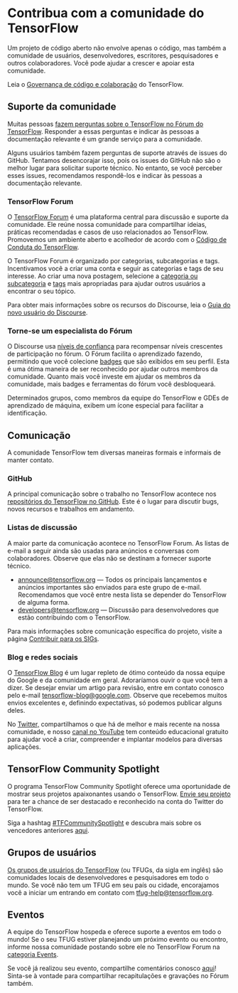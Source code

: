 # Contribua com a comunidade do TensorFlow

Um projeto de código aberto não envolve apenas o código, mas também a comunidade de usuários, desenvolvedores, escritores, pesquisadores e outros colaboradores. Você pode ajudar a crescer e apoiar esta comunidade.

Leia o [Governança de código e colaboração](https://github.com/tensorflow/community/blob/master/governance/code-and-collaboration.md) do TensorFlow.

## Suporte da comunidade

Muitas pessoas [fazem perguntas sobre o TensorFlow no Fórum do TensorFlow](https://discuss.tensorflow.org/). Responder a essas perguntas e indicar às pessoas a documentação relevante é um grande serviço para a comunidade.

Alguns usuários também fazem perguntas de suporte através de issues do GitHub. Tentamos desencorajar isso, pois os issues do GitHub não são o melhor lugar para solicitar suporte técnico. No entanto, se você perceber esses issues, recomendamos respondê-los e indicar às pessoas a documentação relevante.

### TensorFlow Forum

O [TensorFlow Forum](https://discuss.tensorflow.org/) é uma plataforma central para discussão e suporte da comunidade. Ele reúne nossa comunidade para compartilhar ideias, práticas recomendadas e casos de uso relacionados ao TensorFlow. Promovemos um ambiente aberto e acolhedor de acordo com o [Código de Conduta do TensorFlow](https://discuss.tensorflow.org/faq).

O TensorFlow Forum é organizado por categorias, subcategorias e tags. Incentivamos você a criar uma conta e seguir as categorias e tags de seu interesse. Ao criar uma nova postagem, selecione a [categoria ou subcategoria](https://discuss.tensorflow.org/categories) e [tags](https://discuss.tensorflow.org/tags) mais apropriadas para ajudar outros usuários a encontrar o seu tópico.

Para obter mais informações sobre os recursos do Discourse, leia o [Guia do novo usuário do Discourse](https://meta.discourse.org/t/discourse-new-user-guide/96331).

### Torne-se um especialista do Fórum

O Discourse usa [níveis de confiança](https://blog.discourse.org/2018/06/understanding-discourse-trust-levels/) para recompensar níveis crescentes de participação no fórum. O Fórum facilita o aprendizado fazendo, permitindo que você colecione [badges](https://discuss.tensorflow.org/badges) que são exibidos em seu perfil. Esta é uma ótima maneira de ser reconhecido por ajudar outros membros da comunidade. Quanto mais você investe em ajudar os membros da comunidade, mais badges e ferramentas do fórum você desbloqueará.

Determinados grupos, como membros da equipe do TensorFlow e GDEs de aprendizado de máquina, exibem um ícone especial para facilitar a identificação.

## Comunicação

A comunidade TensorFlow tem diversas maneiras formais e informais de manter contato.

### GitHub

A principal comunicação sobre o trabalho no TensorFlow acontece nos [repositórios do TensorFlow no GitHub](https://github.com/tensorflow). Este é o lugar para discutir bugs, novos recursos e trabalhos em andamento.

### Listas de discussão

A maior parte da comunicação acontece no TensorFlow Forum. As listas de e-mail a seguir ainda são usadas para anúncios e conversas com colaboradores. Observe que elas não se destinam a fornecer suporte técnico.

- [announce@tensorflow.org](mailto:announce@tensorflow.org) — Todos os principais lançamentos e anúncios importantes são enviados para este grupo de e-mail. Recomendamos que você entre nesta lista se depender do TensorFlow de alguma forma.
- [developers@tensorflow.org](mailto:developers@tensorflow.org) — Discussão para desenvolvedores que estão contribuindo com o TensorFlow.

Para mais informações sobre comunicação específica do projeto, visite a página [Contribuir para os SIGs](https://tensorflow.org/community/contribute/sigs).

### Blog e redes sociais

O [TensorFlow Blog](http://blog.tensorflow.org/) é um lugar repleto de ótimo conteúdo da nossa equipe do Google e da comunidade em geral. Adoraríamos ouvir o que você tem a dizer. Se desejar enviar um artigo para revisão, entre em contato conosco pelo e-mail tensorflow-blog@google.com. Observe que recebemos muitos envios excelentes e, definindo expectativas, só podemos publicar alguns deles.

No [Twitter,](https://twitter.com/tensorflow) compartilhamos o que há de melhor e mais recente na nossa comunidade, e nosso [canal no YouTube](https://www.youtube.com/tensorflow) tem conteúdo educacional gratuito para ajudar você a criar, compreender e implantar modelos para diversas aplicações.

## TensorFlow Community Spotlight

O programa TensorFlow Community Spotlight oferece uma oportunidade de mostrar seus projetos apaixonantes usando o TensorFlow. [Envie seu projeto](https://services.google.com/fb/forms/tensorflowprojectrecognitionform/) para ter a chance de ser destacado e reconhecido na conta do Twitter do TensorFlow.

Siga a hashtag [#TFCommunitySpotlight](https://twitter.com/hashtag/TFCommunitySpotlight?src=hashtag_click) e descubra mais sobre os vencedores anteriores [aqui](https://blog.tensorflow.org/2020/11/tensorflow-community-spotlight-program-update.html).

## Grupos de usuários

[Os grupos de usuários do TensorFlow](https://www.tensorflow.org/community/groups) (ou TFUGs, da sigla em inglês) são comunidades locais de desenvolvedores e pesquisadores em todo o mundo. Se você não tem um TFUG em seu país ou cidade, encorajamos você a iniciar um entrando em contato com [tfug-help@tensorflow.org](mailto:tfug-help@tensorflow.org).

## Eventos

A equipe do TensorFlow hospeda e oferece suporte a eventos em todo o mundo! Se o seu TFUG estiver planejando um próximo evento ou encontro, informe nossa comunidade postando sobre ele no TensorFlow Forum na [categoria Events](https://discuss.tensorflow.org/c/events/27).

Se você já realizou seu evento, compartilhe comentários conosco [aqui](https://docs.google.com/forms/d/e/1FAIpQLSdvb8c2ZFXxS05aX6dpUVZlfYA0WsFFq-sUAzjiohVKAQ1RLw/viewform)! Sinta-se à vontade para compartilhar recapitulações e gravações no Fórum também.
